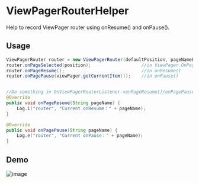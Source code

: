 # ViewPagerRouterHelper

Help to record ViewPager router using onResume() and onPause().

## Usage

```Java
ViewPagerRouter router = new ViewPagerRouter(defaultPosition, pageNameList, onViewPagerRouterListener);
router.onPageSelected(position);                   //in ViewPager.OnPageChangeListener -> onPageSelected()
router.onPageResume();                             //in onResume() 
router.onPagePause(viewPager.getCurrentItem());    //in onPause()


//Do something in OnViewPagerRouterListener->onPageResume()/onPagePause()
@Override
public void onPageResume(String pageName) {
    Log.i("router", "Current onResume：" + pageName);
}

@Override
public void onPagePause(String pageName) {
    Log.e("router", "Current onPause：" + pageName);
}
```

## Demo

![image](https://github.com/zhaoxj/ViewPagerRouterHelper/blob/master/screencast/1.gif)


